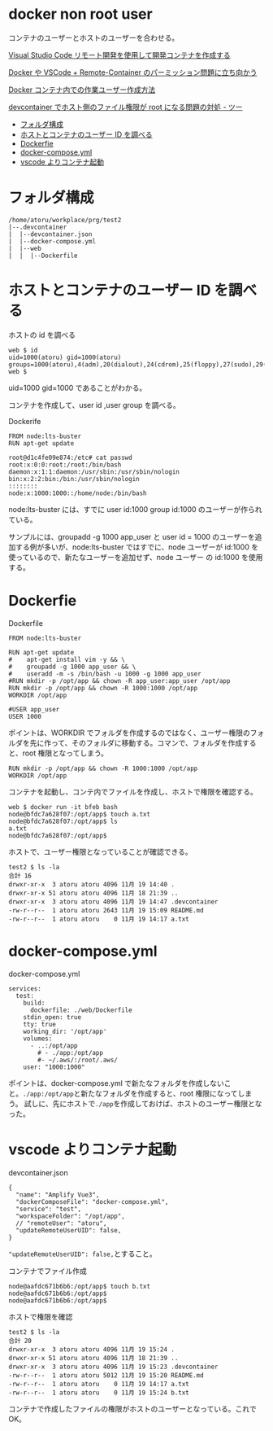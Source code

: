 <h1>docker non root user</h1>
コンテナのユーザーとホストのユーザーを合わせる。

[Visual Studio Code リモート開発を使用して開発コンテナを作成する](https://code.visualstudio.com/docs/devcontainers/create-dev-container#_extend-your-docker-compose-file-for-development)

[Docker や VSCode \+ Remote\-Container のパーミッション問題に立ち向かう](https://zenn.dev/forrep/articles/8c0304ad420c8e)

[Docker コンテナ内での作業ユーザー作成方法](https://zenn.dev/aidemy/articles/3b34214b9aabf4)

[devcontainer でホスト側のファイル権限が root になる問題の対処 \- ツー](https://celeron1ghz.hatenablog.com/entry/2024/02/25/110807)

- [フォルダ構成](#フォルダ構成)
- [ホストとコンテナのユーザー ID を調べる](#ホストとコンテナのユーザー-id-を調べる)
- [Dockerfie](#dockerfie)
- [docker-compose.yml](#docker-composeyml)
- [vscode よりコンテナ起動](#vscode-よりコンテナ起動)

# フォルダ構成

```
/home/atoru/workplace/prg/test2
|--.devcontainer
|  |--devcontainer.json
|  |--docker-compose.yml
|  |--web
|  |  |--Dockerfile
```

# ホストとコンテナのユーザー ID を調べる

ホストの id を調べる

```
web $ id
uid=1000(atoru) gid=1000(atoru) groups=1000(atoru),4(adm),20(dialout),24(cdrom),25(floppy),27(sudo),29(audio),30(dip),44(video),46(plugdev),117(netdev),1001(docker)
web $
```

uid=1000 gid=1000 であることがわかる。

コンテナを作成して、user id ,user group を調べる。

Dockerife

```
FROM node:lts-buster
RUN apt-get update
```

```
root@d1c4fe09e874:/etc# cat passwd
root:x:0:0:root:/root:/bin/bash
daemon:x:1:1:daemon:/usr/sbin:/usr/sbin/nologin
bin:x:2:2:bin:/bin:/usr/sbin/nologin
::::::::
node:x:1000:1000::/home/node:/bin/bash
```

node:lts-buster には、すでに user id:1000 group id:1000 のユーザーが作られている。

サンプルには、groupadd -g 1000 app_user と user id = 1000 のユーザーを追加する例が多いが、node:lts-buster ではすでに、node ユーザーが id:1000 を使っているので、新たなユーザーを追加せず、node ユーザー の id:1000 を使用する。

# Dockerfie

Dockerfile

```
FROM node:lts-buster

RUN apt-get update
#    apt-get install vim -y && \
#    groupadd -g 1000 app_user && \
#    useradd -m -s /bin/bash -u 1000 -g 1000 app_user
#RUN mkdir -p /opt/app && chown -R app_user:app_user /opt/app
RUN mkdir -p /opt/app && chown -R 1000:1000 /opt/app
WORKDIR /opt/app

#USER app_user
USER 1000
```

ポイントは、WORKDIR でフォルダを作成するのではなく、ユーザー権限のフォルダを先に作って、そのフォルダに移動する。コマンで、フォルダを作成すると、root 権限となってしまう。

```
RUN mkdir -p /opt/app && chown -R 1000:1000 /opt/app
WORKDIR /opt/app
```

コンテナを起動し、コンテ内でファイルを作成し、ホストで権限を確認する。

```
web $ docker run -it bfeb bash
node@bfdc7a628f07:/opt/app$ touch a.txt
node@bfdc7a628f07:/opt/app$ ls
a.txt
node@bfdc7a628f07:/opt/app$
```

ホストで、ユーザー権限となっていることが確認できる。

```
test2 $ ls -la
合計 16
drwxr-xr-x  3 atoru atoru 4096 11月 19 14:40 .
drwxr-xr-x 51 atoru atoru 4096 11月 18 21:39 ..
drwxr-xr-x  3 atoru atoru 4096 11月 19 14:47 .devcontainer
-rw-r--r--  1 atoru atoru 2643 11月 19 15:09 README.md
-rw-r--r--  1 atoru atoru    0 11月 19 14:17 a.txt
```

# docker-compose.yml

docker-compose.yml

```
services:
  test:
    build:
      dockerfile: ./web/Dockerfile
    stdin_open: true
    tty: true
    working_dir: '/opt/app'
    volumes:
      - ..:/opt/app
        # - ./app:/opt/app
        #- ~/.aws/:/root/.aws/
    user: "1000:1000"
```

ポイントは、docker-compose.yml で新たなフォルダを作成しないこと。`./app:/opt/app`と新たなフォルダを作成すると、root 権限になってしまう。
試しに、先にホストで`./app`を作成しておけば、ホストのユーザー権限となった。

# vscode よりコンテナ起動

devcontainer.json

```
{
  "name": "Amplify Vue3",
  "dockerComposeFile": "docker-compose.yml",
  "service": "test",
  "workspaceFolder": "/opt/app",
  // "remoteUser": "atoru",
  "updateRemoteUserUID": false,
}
```

`"updateRemoteUserUID": false,`とすること。

コンテナでファイル作成

```
node@aafdc671b6b6:/opt/app$ touch b.txt
node@aafdc671b6b6:/opt/app$
node@aafdc671b6b6:/opt/app$
```

ホストで権限を確認

```
test2 $ ls -la
合計 20
drwxr-xr-x  3 atoru atoru 4096 11月 19 15:24 .
drwxr-xr-x 51 atoru atoru 4096 11月 18 21:39 ..
drwxr-xr-x  3 atoru atoru 4096 11月 19 15:23 .devcontainer
-rw-r--r--  1 atoru atoru 5012 11月 19 15:20 README.md
-rw-r--r--  1 atoru atoru    0 11月 19 14:17 a.txt
-rw-r--r--  1 atoru atoru    0 11月 19 15:24 b.txt
```

コンテナで作成したファイルの権限がホストのユーザーとなっている。これで OK。

